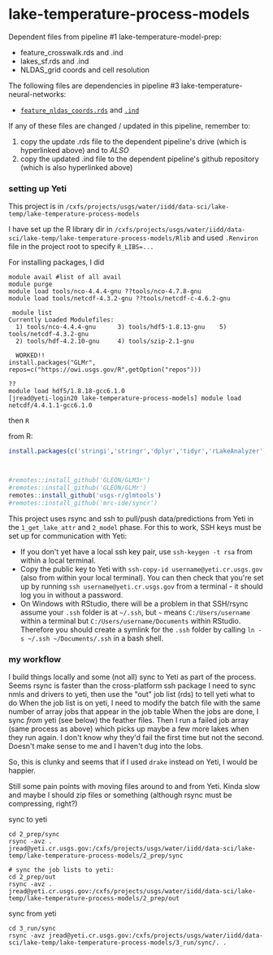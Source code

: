 # lake-temperature-process-models

Dependent files from pipeline #1 lake-temperature-model-prep:
  -  feature_crosswalk.rds and .ind 
  -  lakes_sf.rds and .ind
  -  NLDAS_grid coords and cell resolution  

 The following files are dependencies in pipeline #3 lake-temperature-neural-networks:
  -  [`feature_nldas_coords.rds`](https://drive.google.com/drive/u/1/folders/1pbhIjfYUPZ4lEICm5zwJFjIjGYEz1qwi) and [`.ind`](https://github.com/USGS-R/lake-temperature-neural-networks/tree/master/in)

If any of these files are changed / updated in this pipeline, remember to: 
  1. copy the update .rds file to the dependent pipeline's drive (which is hyperlinked above) and to _ALSO_
  2. copy the updated .ind file to the dependent pipeline's github repository (which is also hyperlinked above)



### setting up Yeti

This project is in `/cxfs/projects/usgs/water/iidd/data-sci/lake-temp/lake-temperature-process-models`

I have set up the R library dir in `/cxfs/projects/usgs/water/iidd/data-sci/lake-temp/lake-temperature-process-models/Rlib` and used `.Renviron` file in the project root to specify `R_LIBS=...`

For installing packages, I did

```
module avail #list of all avail
module purge
module load tools/nco-4.4.4-gnu ??tools/nco-4.7.8-gnu 
module load tools/netcdf-4.3.2-gnu ??tools/netcdf-c-4.6.2-gnu

 module list
Currently Loaded Modulefiles:
  1) tools/nco-4.4.4-gnu      3) tools/hdf5-1.8.13-gnu    5) tools/netcdf-4.3.2-gnu
  2) tools/hdf-4.2.10-gnu     4) tools/szip-2.1-gnu
  
  WORKED!!
install.packages("GLMr", repos=c("https://owi.usgs.gov/R",getOption("repos")))

??
module load hdf5/1.8.18-gcc6.1.0
[jread@yeti-login20 lake-temperature-process-models] module load netcdf/4.4.1.1-gcc6.1.0

```

then 
`R`

from R:
```r
install.packages(c('stringi','stringr','dplyr','tidyr','rLakeAnalyzer','lubridate','remotes','ncdf4','readr','feather'))



#remotes::install_github('GLEON/GLM3r')
#remotes::install_github('GLEON/GLMr')
remotes::install_github('usgs-r/glmtools')
#remotes::install_github('mrc-ide/syncr')
```
This project uses rsync and ssh to pull/push data/predictions from Yeti in the `1_get_lake_attr` and `2_model` phase. For this to work, SSH keys must be set up for communication with Yeti:

  -  If you don't yet have a local ssh key pair, use `ssh-keygen -t rsa` from within a local terminal.
  -  Copy the public key to Yeti with `ssh-copy-id username@yeti.cr.usgs.gov` (also from within your local terminal). You can then check that you're set up by running `ssh username@yeti.cr.usgs.gov` from a terminal - it should log you in without a password.
  -  On Windows with RStudio, there will be a problem in that SSH/rsync assume your `.ssh` folder is at `~/.ssh`, but `~` means `C:/Users/username` within a terminal but `C:/Users/username/Documents` within RStudio. Therefore you should create a symlink for the `.ssh` folder by calling `ln -s ~/.ssh ~/Documents/.ssh` in a bash shell.



### my workflow
I build things locally and some (not all) sync to Yeti as part of the process. 
Seems rsync is faster than the cross-platform ssh package
I need to sync nmls and drivers to yeti, then use the "out" job list (rds) to tell yeti what to do
When the job list is on yeti, I need to modify the batch file with the same number of array jobs that appear in the job table
When the jobs are done, I sync _from_ yeti (see below) the feather files. 
Then I run a failed job array (same process as above) which picks up maybe a few more lakes when they run again. I don't know why they'd fail the first time but not the second. Doesn't make sense to me and I haven't dug into the lobs. 

So, this is clunky and seems that if I used `drake` instead on Yeti, I would be happier. 

Still some pain points with moving files around to and from Yeti. Kinda slow and maybe I should zip files or something (although rsync must be compressing, right?)

sync to yeti
```
cd 2_prep/sync
rsync -avz .  jread@yeti.cr.usgs.gov:/cxfs/projects/usgs/water/iidd/data-sci/lake-temp/lake-temperature-process-models/2_prep/sync

# sync the job lists to yeti:
cd 2_prep/out
rsync -avz .  jread@yeti.cr.usgs.gov:/cxfs/projects/usgs/water/iidd/data-sci/lake-temp/lake-temperature-process-models/2_prep/out
```

sync from yeti
```
cd 3_run/sync
rsync -avz jread@yeti.cr.usgs.gov:/cxfs/projects/usgs/water/iidd/data-sci/lake-temp/lake-temperature-process-models/3_run/sync/. .
```

